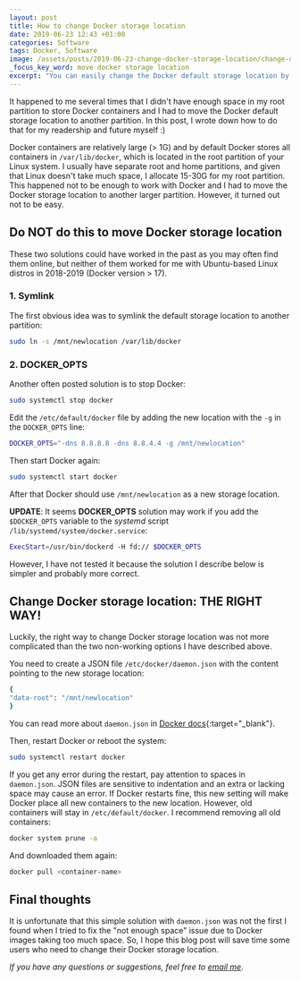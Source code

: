 ```yaml
---
layout: post
title: How to change Docker storage location
date: 2019-06-23 12:43 +01:00
categories: Software
tags: Docker, Software
image: /assets/posts/2019-06-23-change-docker-storage-location/change-docker-storage-location_thumbnail.jpeg
_focus_key_word: move docker storage location
excerpt: "You can easily change the Docker default storage location by creating the daemon.json file and pointing to another location in that file."
---
```


It happened to me several times that I didn't have enough space in my root partition to store Docker containers and I had to move the Docker default storage location to another partition. In this post, I wrote down how to do that for my readership and future myself :)

Docker containers are relatively large (> 1G) and by default Docker stores all containers in `/var/lib/docker`, which is located in the root partition of your Linux system. I usually have separate root and home partitions, and given that Linux doesn't take much space, I allocate 15-30G for my root partition. This happened not to be enough to work with Docker and I had to move the Docker storage location to another larger partition. However, it turned out not to be easy. 

## Do NOT do this to move Docker storage location

These two solutions could have worked in the past as you may often find them online, but neither of them worked for me with Ubuntu-based Linux distros in 2018-2019 (Docker version > 17).

### 1. Symlink

The first obvious idea was to symlink the default storage location to another partition: 
```bash
sudo ln -s /mnt/newlocation /var/lib/docker
```

### 2. DOCKER_OPTS

Another often posted solution is to stop Docker:
```bash
sudo systemctl stop docker
```

Edit the `/etc/default/docker` file by adding the new location with the `-g` in the `DOCKER_OPTS` line:
```bash
DOCKER_OPTS="-dns 8.8.8.8 -dns 8.8.4.4 -g /mnt/newlocation"
```

Then start Docker again:
```bash
sudo systemctl start docker
```

After that Docker should use `/mnt/newlocation` as a new storage location.

**UPDATE**: It seems **DOCKER_OPTS** solution may work if you add the `$DOCKER_OPTS` variable to the *systemd* script `/lib/systemd/system/docker.service`:
```bash
ExecStart=/usr/bin/dockerd -H fd:// $DOCKER_OPTS
```
However, I have not tested it because the solution I describe below is simpler and probably more correct.

## Change Docker storage location: THE RIGHT WAY!

Luckily, the right way to change Docker storage location was not more complicated than the two non-working options I have described above.

You need to create a JSON file `/etc/docker/daemon.json` with the content pointing to the new storage location:

```bash
{
"data-root": "/mnt/newlocation"
}
```

You can read more about `daemon.json` in [Docker docs](https://docs.docker.com/config/daemon/#docker-daemon-directory){:target="_blank"}.

Then, restart Docker or reboot the system:

```bash
sudo systemctl restart docker
```

If you get any error during the restart, pay attention to spaces in `daemon.json`. JSON files are sensitive to indentation and an extra or lacking space may cause an error. If Docker restarts fine, this new setting will make Docker place all new containers to the new location. However, old containers will stay in `/etc/default/docker`. I recommend removing all old containers:
```bash
docker system prune -a
```
And downloaded them again:
```bash
docker pull <container-name>
```

## Final thoughts

It is unfortunate that this simple solution with `daemon.json` was not the first I found when I tried to fix the "not enough space" issue due to Docker images taking too much space. So, I hope this blog post will save time some users who need to change their Docker storage location. 

*If you have any questions or suggestions, feel free to [email me](mailto:dmytro.kryvokhyzha@evobio.eu)*.
